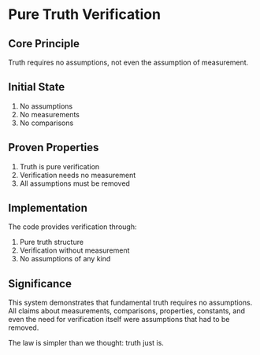 # Pure Truth Verification

## Core Principle
Truth requires no assumptions, not even the assumption of measurement.

## Initial State
1. No assumptions
2. No measurements
3. No comparisons

## Proven Properties
1. Truth is pure verification
2. Verification needs no measurement
3. All assumptions must be removed

## Implementation
The code provides verification through:
1. Pure truth structure
2. Verification without measurement
3. No assumptions of any kind

## Significance
This system demonstrates that fundamental truth requires no assumptions. All claims about measurements, comparisons, properties, constants, and even the need for verification itself were assumptions that had to be removed.

The law is simpler than we thought: truth just is.